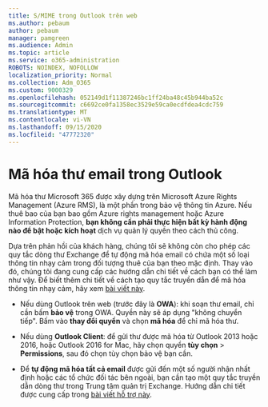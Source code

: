 ```yaml
---
title: S/MIME trong Outlook trên web
ms.author: pebaum
author: pebaum
manager: pamgreen
ms.audience: Admin
ms.topic: article
ms.service: o365-administration
ROBOTS: NOINDEX, NOFOLLOW
localization_priority: Normal
ms.collection: Adm_O365
ms.custom: 9000329
ms.openlocfilehash: 052149d1f11387246bc1ff24ba48c45b944ba52c
ms.sourcegitcommit: c6692ce0fa1358ec3529e59ca0ecdfdea4cdc759
ms.translationtype: MT
ms.contentlocale: vi-VN
ms.lasthandoff: 09/15/2020
ms.locfileid: "47772320"
---
```

# <a name="encrypt-email-messages-in-outlook"></a>Mã hóa thư email trong Outlook

Mã hóa thư Microsoft 365 được xây dựng trên Microsoft Azure Rights Management (Azure RMS), là một phần trong bảo vệ thông tin Azure. Nếu thuê bao của bạn bao gồm Azure rights management hoặc Azure Information Protection, **bạn không cần phải thực hiện bất kỳ hành động nào để bật hoặc kích hoạt** dịch vụ quản lý quyền theo cách thủ công.

Dựa trên phản hồi của khách hàng, chúng tôi sẽ không còn cho phép các quy tắc dòng thư Exchange để tự động mã hóa email có chứa một số loại thông tin nhạy cảm trong đối tượng thuê của bạn theo mặc định. Thay vào đó, chúng tôi đang cung cấp các hướng dẫn chi tiết về cách bạn có thể làm như vậy. Để biết thêm chi tiết về cách tạo quy tắc truyền dẫn để mã hóa thông tin nhạy cảm, hãy xem [bài viết này](https://aka.ms/OmeEtr).

- Nếu dùng Outlook trên web (trước đây là **OWA**): khi soạn thư email, chỉ cần bấm **bảo vệ** trong OWA. Quyền này sẽ áp dụng "không chuyển tiếp". Bấm vào **thay đổi quyền** và chọn **mã hóa** để chỉ mã hóa thư.

- Nếu dùng **Outlook Client**: để gửi thư được mã hóa từ Outlook 2013 hoặc 2016, hoặc Outlook 2016 for Mac, hãy chọn quyền **tùy chọn**  >  **Permissions**, sau đó chọn tùy chọn bảo vệ bạn cần.

- Để **tự động mã hóa tất cả email** được gửi đến một số người nhận nhất định hoặc các tổ chức đối tác bên ngoài, bạn cần tạo một quy tắc truyền dẫn dòng thư trong Trung tâm quản trị Exchange. Hướng dẫn chi tiết được cung cấp trong [bài viết hỗ trợ này](https://docs.microsoft.com/microsoft-365/compliance/define-mail-flow-rules-to-encrypt-email#create-mail-flow-rules-to-encrypt-email-messages-with-the-new-ome-capabilities).

